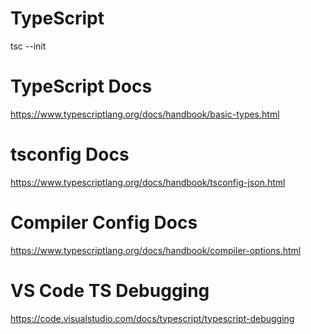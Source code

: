 # TypeScript 

tsc --init

# TypeScript Docs
https://www.typescriptlang.org/docs/handbook/basic-types.html

# tsconfig Docs
https://www.typescriptlang.org/docs/handbook/tsconfig-json.html

# Compiler Config Docs
https://www.typescriptlang.org/docs/handbook/compiler-options.html

# VS Code TS Debugging
https://code.visualstudio.com/docs/typescript/typescript-debugging
